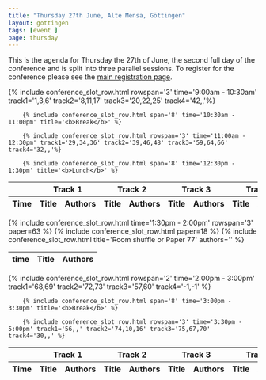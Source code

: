 ```yaml
---
title: "Thursday 27th June, Alte Mensa, Göttingen"
layout: gottingen
tags: [event ]
page: thursday
---
```


This is the agenda for Thursday the 27th of June, the second full day of the conference and is split into three parallel sessions. To register for the conference please see the [main registration page][washington-registration].

<table class="api-table">
  <thead>
    <tr>
      <th></th>
      <th colspan="2">Track 1</th>
      <th colspan="2">Track 2</th>
      <th colspan="2">Track 3</th>
      <th colspan="2">Track 4</th>
     </tr>
    <tr>
      <th>Time</th>
      <th>Title</th>
      <th>Authors</th>
      <th>Title</th>
      <th>Authors</th>
      <th>Title</th>
      <th>Authors</th>
      <th>Title</th>
      <th>Authors</th>
    </tr>
  </thead>
  <tbody>
        {% include conference_slot_row.html rowspan='3' time='9:00am - 10:30am' track1='1,3,6' track2='8,11,17' track3='20,22,25' track4='42,,'%}

        {% include conference_slot_row.html span='8' time='10:30am - 11:00pm' title='<b>Break</b>' %}

        {% include conference_slot_row.html rowspan='3' time='11:00am - 12:30pm' track1='29,34,36' track2='39,46,48' track3='59,64,66' track4='32,,'%}

        {% include conference_slot_row.html span='8' time='12:30pm - 1:30pm' title='<b>Lunch</b>' %}
  </tbody>
</table>
<table class="api-table">
  <thead>
    <tr>
      <th>time</th>
      <th>Title</th>
      <th>Authors</th>
    </tr>
  </thead>
  <tbody>
        {% include conference_slot_row.html time='1:30pm - 2:00pm' rowspan='3' paper=63 %}
        {% include conference_slot_row.html paper=18 %}
        {% include conference_slot_row.html title='Room shuffle or Paper 77' authors='' %} <!-- need to stretch somehow -->
  </tbody>
</table>


<table class="api-table">
  <thead>
    <tr>
      <th></th>
      <th colspan="2">Track 1</th>
      <th colspan="2">Track 2</th>
      <th colspan="2">Track 3</th>
      <th colspan="2">Track 4</th>
     </tr>
    <tr>
      <th>Time</th>
      <th>Title</th>
      <th>Authors</th>
      <th>Title</th>
      <th>Authors</th>
      <th>Title</th>
      <th>Authors</th>
      <th>Title</th>
      <th>Authors</th>
    </tr>
  </thead>
  <tbody>
        {% include conference_slot_row.html rowspan='2' time='2:00pm - 3:00pm' track1='68,69' track2='72,73' track3='57,60' track4='-1,-1' %} <!-- need to handle not 3 rows -->

        {% include conference_slot_row.html span='8' time='3:00pm - 3:30pm' title='<b>Break</b>' %}

        {% include conference_slot_row.html rowspan='3' time='3:30pm - 5:00pm' track1='56,,' track2='74,10,16' track3='75,67,70' track4='30,,' %}

  </tbody>
</table>

<!-- Need to find space for:

56 archives
65 Museums


plus 50 mins of lightning talks... 

space for 3 panels on Friday... 


-->

[washington-registration]: https://www.eventbrite.com/e/2018-iiif-conference-in-washington-tickets-44377905510
